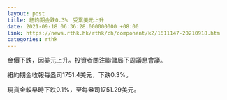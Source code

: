 ```yaml
---
layout: post
title: 紐約期金跌0.3%　受累美元上升
date: 2021-09-18 06:36:28.000000000 +08:00
link: https://news.rthk.hk/rthk/ch/component/k2/1611147-20210918.htm
categories: rthk
---
```


金價下跌，因美元上升。投資者關注聯儲局下周議息會議。

紐約期金收報每盎司1751.4美元，下跌0.3%。

現貨金較早時下跌0.1%，至每盎司1751.29美元。
